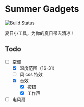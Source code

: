 # Summer Gadgets

[![Build Status](https://travis-ci.com/YunYouJun/summer-gadgets.svg?branch=master)](https://travis-ci.com/YunYouJun/summer-gadgets)

夏日小工具，为你的夏日带去清凉！

## Todo

- [ ] 空调
  - [x] 温度范围（16-31）
  - [ ] 风 css 特效
  - [x] 音效
    - [x] 按钮
    - [x] 工作声
- [ ] 电风扇
